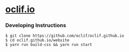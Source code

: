 # [oclif.io](http://oclif.io)

### Developing Instructions

```sh-session
$ git clone https://github.com/oclif/oclif.github.io
$ cd oclif.github.io/website
$ yarn run build-css && yarn run start
```
